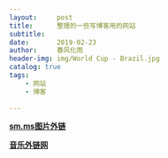 ```yaml
---
layout:     post
title:      整理的一些写博客用的网站
subtitle:  
date:       2019-02-23
author:     春风化雨
header-img: img/World Cup - Brazil.jpg
catalog: true
tags:
    - 网站
    - 博客
    
---
```


[**sm.ms图片外链**](https://sm.ms/)

[**音乐外链网**](http://www.ytmp3.cn/)

